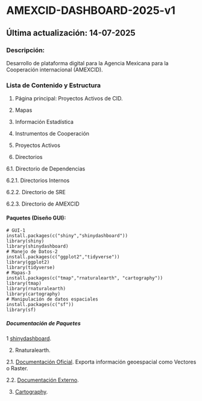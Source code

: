 # AMEXCID-DASHBOARD-2025-v1
## Última actualización: 14-07-2025

### Descripción: 
Desarrollo de plataforma digital para la Agencia Mexicana para la Cooperación internacional (AMEXCID).

### Lista de Contenido y Estructura

1. Página principal: Proyectos Activos de CID.

2. Mapas
   
3. Información Estadística
   
4. Instrumentos de Cooperación
   
5. Proyectos Activos
   
6. Directorios
   
  6.1. Directorio de Dependencias

   6.2.1. Directorios Internos 
  
   6.2.2. Directorio de SRE
  
   6.2.3. Directorio de AMEXCID
  
#### Paquetes (Diseño GUI):
 ```{R, Paquetes}
# GUI-1
install.packages(c("shiny","shinydashboard"))
library(shiny)
library(shinydashboard)
# Manejo de Datos-2
install.packages(c("ggplot2","tidyverse"))
library(ggplot2)
library(tidyverse)
# Mapas-3
install.packages(c("tmap","rnaturalearth", "cartography"))
library(tmap)
library(rnaturalearth)
library(cartography)
# Manipulación de datos espaciales
install.packages(c("sf"))
library(sf)
 ```
##### Documentación de Paquetes
1 [shinydashboard](https://rstudio.github.io/shinydashboard/).

2. Rnaturalearth.
   
2.1. [Documentación Oficial](https://www.naturalearthdata.com/). Exporta información geoespacial como Vectores o Raster. 

2.2. [Documentación Externo](https://www.rdocumentation.org/packages/rnaturalearth/versions/0.0.0.9000).

3. [Cartography](https://cran.r-project.org/web/packages/cartography/vignettes/cartography.html).
